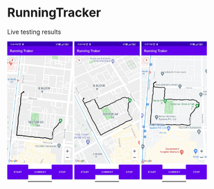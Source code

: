 # RunningTracker

Live testing results

<div style="flex: 100%;">
<img src="https://raw.githubusercontent.com/Diwakar-Gupta/RunningTracker/main/images/1.jpeg" style="width:30%" />
<img src="https://raw.githubusercontent.com/Diwakar-Gupta/RunningTracker/main/images/2.jpeg" style="width:30%" />
<img src="https://raw.githubusercontent.com/Diwakar-Gupta/RunningTracker/main/images/3.jpeg" style="width:30%" />
 </div>
